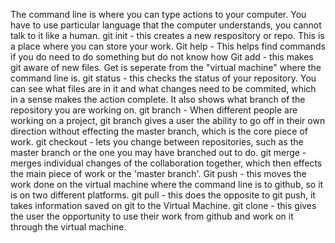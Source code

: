 The command line is where you can type actions to your computer. You have to use particular language that the computer understands, you cannot talk to it like a human.
git init - this creates a new respository or repo. This is a place where you can store your work.
Git help - This helps find commands if you do need to do something but do not know how
Git add - this makes git aware of new files. Get is seperate from the "virtual machine" where the command line is.
git status - this checks the status of your repository. You can see what files are in it and what changes need to be commited, which in a sense makes the action complete. It also shows what branch of the repository you are working on.
git branch - When different people are working on a project, git branch gives a user the ability to go off in their own direction without effecting the master branch, which is the core piece of work. 
git checkout - lets you change between repositories, such as the master branch or the one you may have branched out to do.
git merge - merges individual changes of the collaboration together, which then effects the main piece of work or the 'master branch'.
Git push - this moves the work done on the virtual machine where the command line is to github, so it is on two different platforms.
git pull - this does the opposite to git push, it takes information saved on git to the Virtual Machine. 
git clone - this gives the user the opportunity to use their work from github and work on it through the virtual machine.